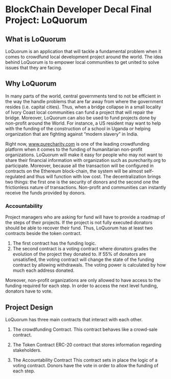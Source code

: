 # BlockChain Developer Decal Final Project: LoQuorum

## What is LoQuorum

LoQuorum is an application that will tackle a fundamental problem when it comes to crowdfund local development project around the world. The idea behind LoQuorum is to empower local communities to get united to solve issues that they are facing.

## Why LoQuorum

In many parts of the world, central governments tend to not be efficient in the way the handle problems that are far away from where the government resides (i.e. capital cities). Thus, when a bridge collapse in a small locality of Ivory Coast local communities can fund a project that will repair the bridge. Moreover, LoQuorum can also be used to fund projects done by non-profit around the World. For instance, a US resident may want to help with the funding of the construction of a school in Uganda or helping organization that are fighting against “modern slavery” in India.

Right now, www.purecharity.com is one of the leading crowdfunding platform when it comes to the funding of humanitarian non-profit organizations. LoQuorum will make it easy for people who may not want to share their financial information with organization such as purecharity.org to participate. Moreover, because all the transaction will be configured in contracts on the Ethereum block-chain, the system will be almost self-regulated and thus will function with low cost. The decentralization brings two things: the first one is the security of donors and the second one the frictionless nature of transactions. Non-profit and communities can instantly receive the funds provided by donors.

### Accountability

Project managers who are asking for fund will have to provide a roadmap of the steps of their projects. If the project is not fully executed donators should be able to recover their fund. Thus, LoQuorum has at least two contracts beside the token contract.

1.    The first contract has the funding logic.
2.    The second contract is a voting contract where donators grades the evolution of the project they donated to. If 55% of donators are unsatisfied, the voting contract will change the state of the funding contract by allowing withdrawals. The voting power is calculated by how much each address donated.

Moreover, non-profit organizations are only allowed to have access to the funding required for each step. In order to access the next level funding, donators have to vote.


## Project Design

LoQuorum has three main contracts that interact with each other.

1.    The crowdfunding Contract.
This contract behaves like a crowd-sale contract.

2.    The Token Contract
ERC-20 contract that stores information regarding stakeholders.

3.    The Accountability Contract
This contract sets in place the logic of a voting contract. Donors have the vote in order to allow the funding of each step.











